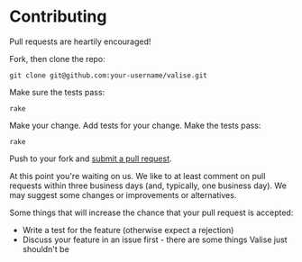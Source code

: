 # Contributing

Pull requests are heartily encouraged!

Fork, then clone the repo:

    git clone git@github.com:your-username/valise.git

Make sure the tests pass:

    rake

Make your change. Add tests for your change. Make the tests pass:

    rake

Push to your fork and [submit a pull request][pr].

[pr]: https://github.com/nyarly/valise/compare/

At this point you're waiting on us. We like to at least comment on pull requests
within three business days (and, typically, one business day). We may suggest
some changes or improvements or alternatives.

Some things that will increase the chance that your pull request is accepted:

* Write a test for the feature (otherwise expect a rejection)
* Discuss your feature in an issue first - there are some things Valise just shouldn't be
